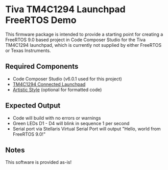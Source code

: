 # Tiva TM4C1294 Launchpad FreeRTOS Demo #

This firmware package is intended to provide a starting point for creating a FreeRTOS 9.0 based project in Code Composer Studio for the Tiva TM4C1294 launchpad, which is currently not supplied by either FreeRTOS or Texas Instruments.

## Required Components ##
* Code Composer Studio (v6.0.1 used for this project)
* [TM4C1294 Connected Launchpad](http://www.ti.com/tool/ek-tm4c1294xl)
* [Artistic Style](http://astyle.sourceforge.net/astyle.html) (optional for formatted code)

## Expected Output ##
* Code will build with no errors or warnings
* Green LEDs D1 - D4 will blink in sequence 1 per second
* Serial port via Stellaris Virtual Serial Port will output "Hello, world from FreeRTOS 9.0!"

## Notes ##
This software is provided as-is!
